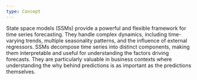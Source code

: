 ```yaml
---
type: Concept
---
```


State space models (SSMs) provide a powerful and flexible framework for time series forecasting. They handle complex dynamics, including time-varying trends, multiple seasonality patterns, and the influence of external regressors. SSMs decompose time series into distinct components, making them interpretable and useful for understanding the factors driving forecasts. They are particularly valuable in business contexts where understanding the why behind predictions is as important as the predictions themselves.